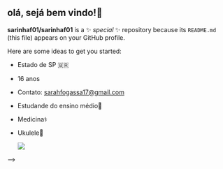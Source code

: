 ## **olá, sejá bem vindo!🌸**


**sarinhaf01/sarinhaf01** is a ✨ _special_ ✨ repository because its `README.md` (this file) appears on your GitHub profile.

Here are some ideas to get you started:
- Estado de SP 🇧🇷
- 16 anos
- Contato: sarahfogassa17@gmail.com
- Estudande do ensino médio🎒
- Medicina⚕️
- Ukulele🎵


  ![]( https://media1.tenor.com/m/9RCIDZjkhBsAAAAC/hamster-meme.gif)


  

-->
